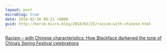 ```yaml
---
layout: post
microblog: true
date: 2018-02-26 00:21 +0800
guid: http://kerim.micro.blog/2018/02/25/racism-with-chinese.html
---
```

[Racism – with Chinese characteristics: How Blackface darkened the tone of China’s Spring Festival celebrations](https://blackliveschina.com/2018/02/16/racism-with-chinese-characteristics-how-blackface-darkened-the-tone-of-chinas-spring-festival-celebrations/)
